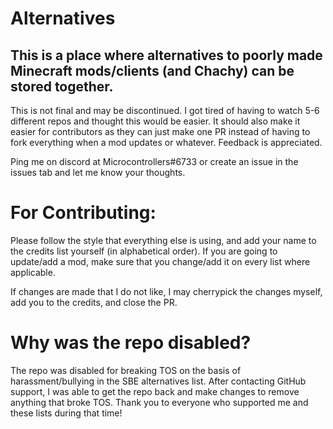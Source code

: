 # Alternatives

## This is a place where alternatives to poorly made Minecraft mods/clients (and Chachy) can be stored together.

This is not final and may be discontinued. I got tired of having to watch 5-6 different repos and thought this would be easier. It should also make it easier for contributors as they can just make one PR instead of having to fork everything when a mod updates or whatever. Feedback is appreciated.

Ping me on discord at Microcontrollers#6733 or create an issue in the issues tab and let me know your thoughts.

# For Contributing:

Please follow the style that everything else is using, and add your name to the credits list yourself (in alphabetical order).
If you are going to update/add a mod, make sure that you change/add it on every list where applicable.

If changes are made that I do not like, I may cherrypick the changes myself, add you to the credits, and close the PR.

# Why was the repo disabled?

The repo was disabled for breaking TOS on the basis of harassment/bullying in the SBE alternatives list. After contacting GitHub support, I was able to get the repo back and make changes to remove anything that broke TOS. Thank you to everyone who supported me and these lists during that time!

